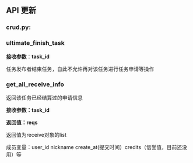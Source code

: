 ## API 更新

### **crud.py**:



### ultimate_finish_task

**接收参数**：**task_id**

任务发布者结束任务，自此不允许再对该任务进行任务申请等操作



### get_all_receive_info

返回该任务已经结算过的申请信息

**接收参数：task_id**

**返回值：reqs**

返回值为receive对象的list

成员变量：user_id nickname  create_at(提交时间）credits（信誉值，目前还没用）等

